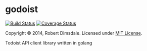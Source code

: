 godoist
=======

[![Build Status](https://travis-ci.org/robdimsdale/godoist.svg?branch=master)](https://travis-ci.org/robdimsdale/godoist)
[![Coverage Status](https://coveralls.io/repos/robdimsdale/godoist/badge.png?branch=HEAD)](https://coveralls.io/r/robdimsdale/godoist?branch=HEAD)

Copyright © 2014, Robert Dimsdale. Licensed under [MIT License](https://github.com/robdimsdale/godoist/raw/master/LICENSE).

Todoist API client library written in golang
